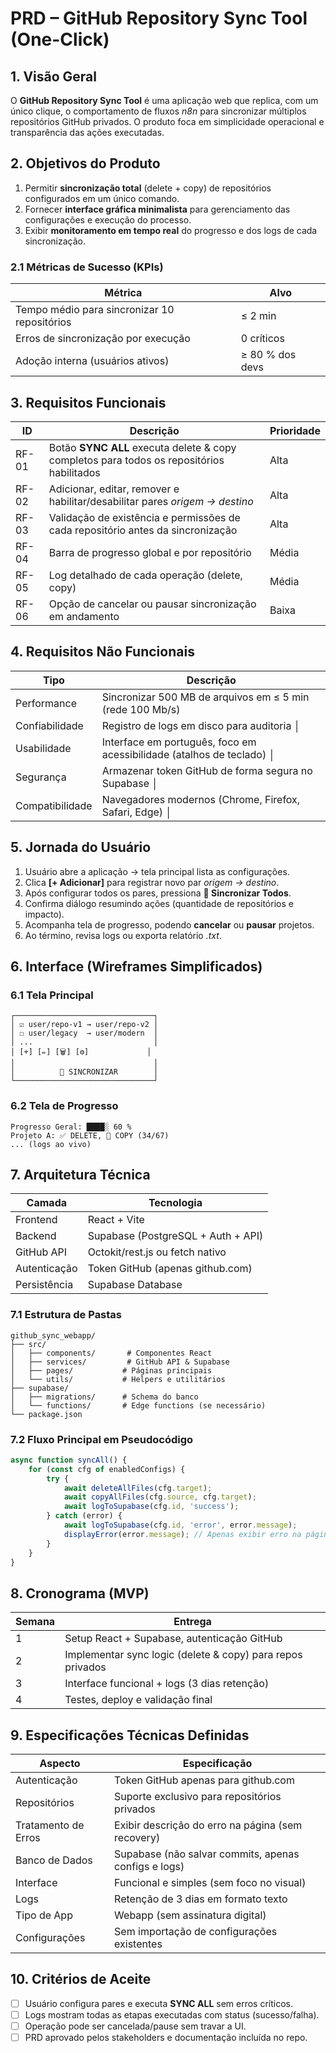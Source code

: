 # PRD – GitHub Repository Sync Tool (One-Click)

## 1. Visão Geral
O **GitHub Repository Sync Tool** é uma aplicação web que replica, com um único clique, o comportamento de fluxos *n8n* para sincronizar múltiplos repositórios GitHub privados. O produto foca em simplicidade operacional e transparência das ações executadas.

## 2. Objetivos do Produto
1. Permitir **sincronização total** (delete + copy) de repositórios configurados em um único comando.
2. Fornecer **interface gráfica minimalista** para gerenciamento das configurações e execução do processo.
3. Exibir **monitoramento em tempo real** do progresso e dos logs de cada sincronização.

### 2.1 Métricas de Sucesso (KPIs)
| Métrica | Alvo |
|---------|------|
| Tempo médio para sincronizar 10 repositórios | ≤ 2 min |
| Erros de sincronização por execução | 0 críticos |
| Adoção interna (usuários ativos) | ≥ 80 % dos devs |

## 3. Requisitos Funcionais
| ID | Descrição | Prioridade |
|----|-----------|------------|
| RF-01 | Botão **SYNC ALL** executa delete & copy completos para todos os repositórios habilitados | Alta |
| RF-02 | Adicionar, editar, remover e habilitar/desabilitar pares *origem → destino* | Alta |
| RF-03 | Validação de existência e permissões de cada repositório antes da sincronização | Alta |
| RF-04 | Barra de progresso global e por repositório | Média |
| RF-05 | Log detalhado de cada operação (delete, copy) | Média |
| RF-06 | Opção de cancelar ou pausar sincronização em andamento | Baixa |

## 4. Requisitos Não Funcionais
| Tipo | Descrição |
|------|-----------|
| Performance | Sincronizar 500 MB de arquivos em ≤ 5 min (rede 100 Mb/s) |
| Confiabilidade | Registro de logs em disco para auditoria │
| Usabilidade | Interface em português, foco em acessibilidade (atalhos de teclado) │
| Segurança | Armazenar token GitHub de forma segura no Supabase │
| Compatibilidade | Navegadores modernos (Chrome, Firefox, Safari, Edge) │

## 5. Jornada do Usuário
1. Usuário abre a aplicação → tela principal lista as configurações.
2. Clica **[+ Adicionar]** para registrar novo par *origem → destino*.
3. Após configurar todos os pares, pressiona **🚀 Sincronizar Todos**.
4. Confirma diálogo resumindo ações (quantidade de repositórios e impacto).
5. Acompanha tela de progresso, podendo **cancelar** ou **pausar** projetos.
6. Ao término, revisa logs ou exporta relatório *.txt*.

## 6. Interface (Wireframes Simplificados)
### 6.1 Tela Principal
```
┌───────────────────────────────┐
│ ☑ user/repo-v1 → user/repo-v2 │
│ ☐ user/legacy  → user/modern  │
│ ...                           │
│ [+] [✏️] [🗑️] [⚙️]             │
│                               │
│          🚀 SINCRONIZAR        │
└───────────────────────────────┘
```
### 6.2 Tela de Progresso
```
Progresso Geral: ████░ 60 %
Projeto A: ✅ DELETE, 🔄 COPY (34/67)
... (logs ao vivo)
```

## 7. Arquitetura Técnica
| Camada | Tecnologia |
|--------|------------|
| Frontend | React + Vite |
| Backend | Supabase (PostgreSQL + Auth + API) |
| GitHub API | Octokit/rest.js ou fetch nativo |
| Autenticação | Token GitHub (apenas github.com) |
| Persistência | Supabase Database |

### 7.1 Estrutura de Pastas
```
github_sync_webapp/
├── src/
│   ├── components/       # Componentes React
│   ├── services/         # GitHub API & Supabase
│   ├── pages/           # Páginas principais
│   └── utils/           # Helpers e utilitários
├── supabase/
│   ├── migrations/      # Schema do banco
│   └── functions/       # Edge functions (se necessário)
└── package.json
```

### 7.2 Fluxo Principal em Pseudocódigo
```javascript
async function syncAll() {
    for (const cfg of enabledConfigs) {
        try {
            await deleteAllFiles(cfg.target);
            await copyAllFiles(cfg.source, cfg.target);
            await logToSupabase(cfg.id, 'success');
        } catch (error) {
            await logToSupabase(cfg.id, 'error', error.message);
            displayError(error.message); // Apenas exibir erro na página
        }
    }
}
```

## 8. Cronograma (MVP)
| Semana | Entrega |
|--------|---------|
| 1 | Setup React + Supabase, autenticação GitHub |
| 2 | Implementar sync logic (delete & copy) para repos privados |
| 3 | Interface funcional + logs (3 dias retenção) |
| 4 | Testes, deploy e validação final |

## 9. Especificações Técnicas Definidas
| Aspecto | Especificação |
|---------|---------------|
| Autenticação | Token GitHub apenas para github.com |
| Repositórios | Suporte exclusivo para repositórios privados |
| Tratamento de Erros | Exibir descrição do erro na página (sem recovery) |
| Banco de Dados | Supabase (não salvar commits, apenas configs e logs) |
| Interface | Funcional e simples (sem foco no visual) |
| Logs | Retenção de 3 dias em formato texto |
| Tipo de App | Webapp (sem assinatura digital) |
| Configurações | Sem importação de configurações existentes |

## 10. Critérios de Aceite
- [ ] Usuário configura pares e executa **SYNC ALL** sem erros críticos.
- [ ] Logs mostram todas as etapas executadas com status (sucesso/falha).
- [ ] Operação pode ser cancelada/pause sem travar a UI.
- [ ] PRD aprovado pelos stakeholders e documentação incluída no repo.
